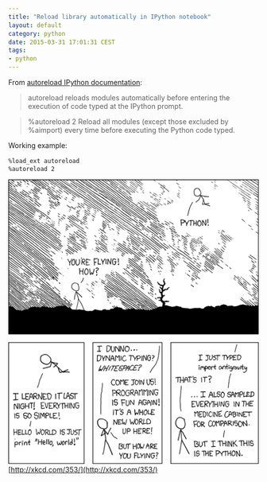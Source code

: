 ```yaml
---
title: "Reload library automatically in IPython notebook"
layout: default
category: python
date: 2015-03-31 17:01:31 CEST
tags:
- python
---
```


From [autoreload IPython documentation](https://ipython.org/ipython-doc/dev/config/extensions/autoreload.html):

> autoreload reloads modules automatically before entering the execution of code typed at the IPython prompt.

> %autoreload 2
> Reload all modules (except those excluded by %aimport) every time before executing the Python code typed.

Working example:

    %load_ext autoreload
    %autoreload 2

![XKCD](/assets/python.png)
[http://xkcd.com/353/](http://xkcd.com/353/)
